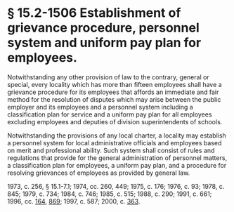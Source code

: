 # § 15.2-1506 Establishment of grievance procedure, personnel system and uniform pay plan for employees.

<p>Notwithstanding any other provision of law to the contrary, general or special, every locality which has more than fifteen employees shall have a grievance procedure for its employees that affords an immediate and fair method for the resolution of disputes which may arise between the public employer and its employees and a personnel system including a classification plan for service and a uniform pay plan for all employees excluding employees and deputies of division superintendents of schools.</p><p>Notwithstanding the provisions of any local charter, a locality may establish a personnel system for local administrative officials and employees based on merit and professional ability. Such system shall consist of rules and regulations that provide for the general administration of personnel matters, a classification plan for employees, a uniform pay plan, and a procedure for resolving grievances of employees as provided by general law.</p><p>1973, c. 256, § 15.1-7.1; 1974, cc. 260, 449; 1975, c. 176; 1976, c. 93; 1978, c. 845; 1979, c. 734; 1984, c. 746; 1985, c. 515; 1988, c. 290; 1991, c. 661; 1996, cc. <a href='http://lis.virginia.gov/cgi-bin/legp604.exe?961+ful+CHAP0164'>164</a>, <a href='http://lis.virginia.gov/cgi-bin/legp604.exe?961+ful+CHAP0869'>869</a>; 1997, c. 587; 2000, c. <a href='http://lis.virginia.gov/cgi-bin/legp604.exe?001+ful+CHAP0363'>363</a>.</p>